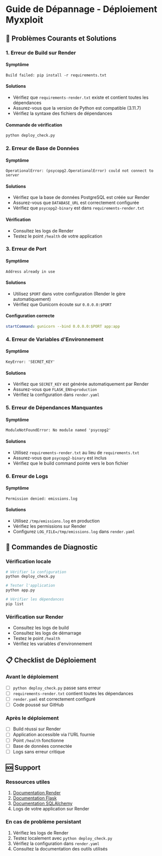 # Guide de Dépannage - Déploiement Myxploit

## 🚨 Problèmes Courants et Solutions

### 1. Erreur de Build sur Render

#### Symptôme
```
Build failed: pip install -r requirements.txt
```

#### Solutions
- Vérifiez que `requirements-render.txt` existe et contient toutes les dépendances
- Assurez-vous que la version de Python est compatible (3.11.7)
- Vérifiez la syntaxe des fichiers de dépendances

#### Commande de vérification
```bash
python deploy_check.py
```

### 2. Erreur de Base de Données

#### Symptôme
```
OperationalError: (psycopg2.OperationalError) could not connect to server
```

#### Solutions
- Vérifiez que la base de données PostgreSQL est créée sur Render
- Assurez-vous que `DATABASE_URL` est correctement configurée
- Vérifiez que `psycopg2-binary` est dans `requirements-render.txt`

#### Vérification
- Consultez les logs de Render
- Testez le point `/health` de votre application

### 3. Erreur de Port

#### Symptôme
```
Address already in use
```

#### Solutions
- Utilisez `$PORT` dans votre configuration (Render le gère automatiquement)
- Vérifiez que Gunicorn écoute sur `0.0.0.0:$PORT`

#### Configuration correcte
```yaml
startCommand: gunicorn --bind 0.0.0.0:$PORT app:app
```

### 4. Erreur de Variables d'Environnement

#### Symptôme
```
KeyError: 'SECRET_KEY'
```

#### Solutions
- Vérifiez que `SECRET_KEY` est générée automatiquement par Render
- Assurez-vous que `FLASK_ENV=production`
- Vérifiez la configuration dans `render.yaml`

### 5. Erreur de Dépendances Manquantes

#### Symptôme
```
ModuleNotFoundError: No module named 'psycopg2'
```

#### Solutions
- Utilisez `requirements-render.txt` au lieu de `requirements.txt`
- Assurez-vous que `psycopg2-binary` est inclus
- Vérifiez que le build command pointe vers le bon fichier

### 6. Erreur de Logs

#### Symptôme
```
Permission denied: emissions.log
```

#### Solutions
- Utilisez `/tmp/emissions.log` en production
- Vérifiez les permissions sur Render
- Configurez `LOG_FILE=/tmp/emissions.log` dans `render.yaml`

## 🔧 Commandes de Diagnostic

### Vérification locale
```bash
# Vérifier la configuration
python deploy_check.py

# Tester l'application
python app.py

# Vérifier les dépendances
pip list
```

### Vérification sur Render
- Consultez les logs de build
- Consultez les logs de démarrage
- Testez le point `/health`
- Vérifiez les variables d'environnement

## 📋 Checklist de Déploiement

### Avant le déploiement
- [ ] `python deploy_check.py` passe sans erreur
- [ ] `requirements-render.txt` contient toutes les dépendances
- [ ] `render.yaml` est correctement configuré
- [ ] Code poussé sur GitHub

### Après le déploiement
- [ ] Build réussi sur Render
- [ ] Application accessible via l'URL fournie
- [ ] Point `/health` fonctionne
- [ ] Base de données connectée
- [ ] Logs sans erreur critique

## 🆘 Support

### Ressources utiles
1. [Documentation Render](https://render.com/docs)
2. [Documentation Flask](https://flask.palletsprojects.com/)
3. [Documentation SQLAlchemy](https://docs.sqlalchemy.org/)
4. Logs de votre application sur Render

### En cas de problème persistant
1. Vérifiez les logs de Render
2. Testez localement avec `python deploy_check.py`
3. Vérifiez la configuration dans `render.yaml`
4. Consultez la documentation des outils utilisés
